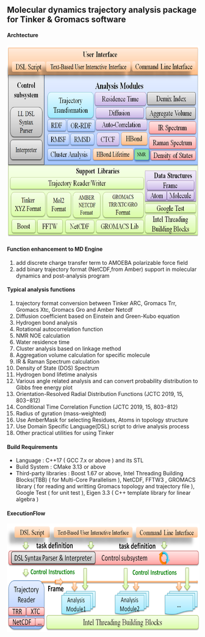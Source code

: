 ## Molecular dynamics trajectory analysis package for Tinker & Gromacs software

#### Archtecture
<img src="doc/Architecture.png" alt="Software Architecture" title="Software Architecture" width="700" height="503" />


#### Function enhancement to MD Engine

1. add discrete charge transfer term to AMOEBA polarizable force field
2. add binary trajectory format (NetCDF,from Amber) support in molecular dynamics and post-analysis program

#### Typical analysis functions
 
1.   trajectory format conversion between Tinker ARC, Gromacs Trr, Gromacs Xtc, Gromacs Gro and Amber Netcdf
2.   Diffusion coefficient based on Einstein and Green-Kubo equation
3.   Hydrogen bond analysis
4.   Rotational autocorrelation function
5.   NMR NOE calculation
6.   Water residence time
7.   Cluster analysis based on linkage method
8.   Aggregation volume calculation for specific molecule
9.   IR & Raman Spectrum calculation
10.  Density of State (DOS) Spectrum
11.  Hydrogen bond lifetime analysis
12.  Various angle related analysis and can convert probability distribution to Gibbs free energy plot
13.  Orientation-Resolved Radial Distribution Functions (JCTC 2019, 15, 803−812)
14.  Conditional Time Correlation Function (JCTC 2019, 15, 803−812)
15.  Radius of gyration (mass-weighted)
16.  Use AmberMask for selecting Residues, Atoms in topology structure
17.  Use Domain Specific Language(DSL) script to drive analysis process 
18.  Other practical utilities for using Tinker

#### Build Requirements
- Language : C++17 ( GCC 7.x or above ) and its STL
- Build System :  CMake 3.13 or above
- Third-party libraries :  Boost 1.67 or above,
                           Intel Threading Building Blocks(TBB) ( for Multi-Core Parallelism ), 
                           NetCDF,  FFTW3 , 
                           GROMACS library ( for reading and writting Gromacs topology and trajectory file ),
                           Google Test ( for unit test ),
                           Eigen 3.3 ( C++ template library for linear algebra )
                           
#### ExecutionFlow
<img src="doc/ExecutionFlow.png" alt="Software Execution Flow" title="Software Execution Flow" width="700" height="285" />


                           

 
